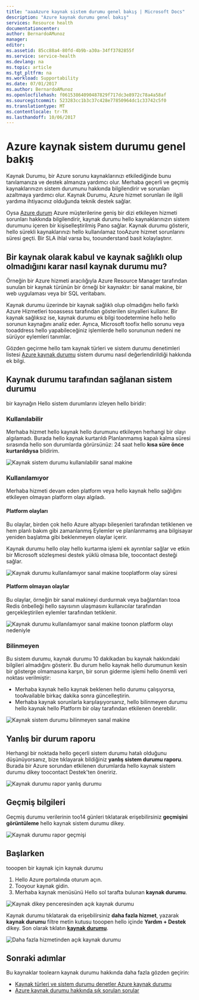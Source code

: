 ```yaml
---
title: "aaaAzure kaynak sistem durumu genel bakış | Microsoft Docs"
description: "Azure kaynak durumu genel bakış"
services: Resource health
documentationcenter: 
author: BernardoAMunoz
manager: 
editor: 
ms.assetid: 85cc88a4-80fd-4b9b-a30a-34ff3782855f
ms.service: service-health
ms.devlang: na
ms.topic: article
ms.tgt_pltfrm: na
ms.workload: Supportability
ms.date: 07/01/2017
ms.author: BernardoAMunoz
ms.openlocfilehash: f06153864090487829f717dc3e8972c78a4a58af
ms.sourcegitcommit: 523283cc1b3c37c428e77850964dc1c33742c5f0
ms.translationtype: MT
ms.contentlocale: tr-TR
ms.lasthandoff: 10/06/2017
---
```

# <a name="azure-resource-health-overview"></a>Azure kaynak sistem durumu genel bakış
 
Kaynak Durumu, bir Azure sorunu kaynaklarınızı etkilediğinde bunu tanılamanıza ve destek almanıza yardımcı olur. Merhaba geçerli ve geçmiş kaynaklarınızın sistem durumunu hakkında bilgilendirir ve sorunları azaltmaya yardımcı olur. Kaynak Durumu, Azure hizmet sorunları ile ilgili yardıma ihtiyacınız olduğunda teknik destek sağlar.

Oysa [Azure durum](https://status.azure.com) Azure müşterilerine geniş bir dizi etkileyen hizmeti sorunları hakkında bilgilendirir, kaynak durumu hello kaynaklarınızın sistem durumunu içeren bir kişiselleştirilmiş Pano sağlar. Kaynak durumu gösterir, hello sürekli kaynaklarınızı hello kullanılamaz tooAzure hizmet sorunlarını süresi geçti. Bir SLA ihlal varsa bu, toounderstand basit kolaylaştırır. 

## <a name="what-is-considered-a-resource-and-how-does-resource-health-decides-if-a-resource-is-healthy-or-not"></a>Bir kaynak olarak kabul ve kaynak sağlıklı olup olmadığını karar nasıl kaynak durumu mu?
Örneğin bir Azure hizmeti aracılığıyla Azure Resource Manager tarafından sunulan bir kaynak türünün bir örneği bir kaynaktır: bir sanal makine, bir web uygulaması veya bir SQL veritabanı.

Kaynak durumu üzerinde bir kaynak sağlıklı olup olmadığını hello farklı Azure Hizmetleri tooassess tarafından gösterilen sinyalleri kullanır. Bir kaynak sağlıksız ise, kaynak durumu ek bilgi toodetermine hello hello sorunun kaynağını analiz eder. Ayrıca, Microsoft toofix hello sorunu veya tooaddress hello yapabileceğiniz işlemlerde hello sorununun nedeni ne sürüyor eylemleri tanımlar. 

Gözden geçirme hello tam kaynak türleri ve sistem durumu denetimleri listesi [Azure kaynak durumu](resource-health-checks-resource-types.md) sistem durumu nasıl değerlendirildiği hakkında ek bilgi.

## <a name="health-status-provided-by-resource-health"></a>Kaynak durumu tarafından sağlanan sistem durumu
bir kaynağın Hello sistem durumlarını izleyen hello biridir:

### <a name="available"></a>Kullanılabilir
Merhaba hizmet hello kaynak hello durumunu etkileyen herhangi bir olayı algılamadı. Burada hello kaynak kurtarıldı Planlanmamış kapalı kalma süresi sırasında hello son durumlarda görürsünüz: 24 saat hello **kısa süre önce kurtarıldıysa** bildirim.

![Kaynak sistem durumu kullanılabilir sanal makine](./media/resource-health-overview/Available.png)

### <a name="unavailable"></a>Kullanılamıyor
Merhaba hizmeti devam eden platform veya hello kaynak hello sağlığını etkileyen olmayan platform olayı algıladı.

#### <a name="platform-events"></a>Platform olayları
Bu olaylar, birden çok hello Azure altyapı bileşenleri tarafından tetiklenen ve hem planlı bakım gibi zamanlanmış Eylemler ve planlanmamış ana bilgisayar yeniden başlatma gibi beklenmeyen olaylar içerir.

Kaynak durumu hello olay hello kurtarma işlemi ek ayrıntılar sağlar ve etkin bir Microsoft sözleşmesi destek yüklü olmasa bile, toocontact desteği sağlar.

![Kaynak durumu kullanılamıyor sanal makine tooplatform olay süresi](./media/resource-health-overview/Unavailable.png)

#### <a name="non-platform-events"></a>Platform olmayan olaylar
Bu olaylar, örneğin bir sanal makineyi durdurmak veya bağlantıları tooa Redis önbelleği hello sayısının ulaşmasını kullanıcılar tarafından gerçekleştirilen eylemler tarafından tetiklenir.

![Kaynak durumu kullanılamıyor sanal makine toonon platform olayı nedeniyle](./media/resource-health-overview/Unavailable_NonPlatform.png)

### <a name="unknown"></a>Bilinmeyen
Bu sistem durumu, kaynak durumu 10 dakikadan bu kaynak hakkındaki bilgileri almadığını gösterir. Bu durum hello kaynak hello durumunun kesin bir gösterge olmamasına karşın, bir sorun giderme işlemi hello önemli veri noktası verilmiştir:
* Merhaba kaynak hello kaynak beklenen hello durumu çalışıyorsa, tooAvailable birkaç dakika sonra güncelleştirin.
* Merhaba kaynak sorunlarla karşılaşıyorsanız, hello bilinmeyen durumu hello kaynak hello Platform bir olay tarafından etkilenen önerebilir.

![Kaynak sistem durumu bilinmeyen sanal makine](./media/resource-health-overview/Unknown.png)

## <a name="report-an-incorrect-status"></a>Yanlış bir durum raporu
Herhangi bir noktada hello geçerli sistem durumu hatalı olduğunu düşünüyorsanız, bize tıklayarak bildiğiniz **yanlış sistem durumu raporu**. Burada bir Azure sorundan etkilenen durumlarda hello kaynak sistem durumu dikey toocontact Destek'ten öneririz. 

![Kaynak durumu rapor yanlış durumu](./media/resource-health-overview/incorrect-status.png)

## <a name="historical-information"></a>Geçmiş bilgileri
Geçmiş durumu verilerinin too14 günleri tıklatarak erişebilirsiniz **geçmişini görüntüleme** hello kaynak sistem durumu dikey. 

![Kaynak durumu rapor geçmişi](./media/resource-health-overview/history-blade.png)

## <a name="getting-started"></a>Başlarken
tooopen bir kaynak için kaynak durumu
1.  Hello Azure portalında oturum açın.
2.  Tooyour kaynak gidin.
3.  Merhaba kaynak menüsünü Hello sol tarafta bulunan **kaynak durumu**.

![Kaynak dikey penceresinden açık kaynak durumu](./media/resource-health-overview/from-resource-blade.png)

Kaynak durumu tıklatarak da erişebilirsiniz **daha fazla hizmet**, yazarak **kaynak durumu** filtre metin kutusu tooopen hello içinde **Yardım + Destek** dikey. Son olarak tıklatın [ **kaynak durumu**](https://ms.portal.azure.com/#blade/Microsoft_Azure_Monitoring/AzureMonitoringBrowseBlade/resourceHealth).

![Daha fazla hizmetinden açık kaynak durumu](./media/resource-health-overview/FromOtherServices.png)

## <a name="next-steps"></a>Sonraki adımlar

Bu kaynaklar toolearn kaynak durumu hakkında daha fazla gözden geçirin:
-  [Kaynak türleri ve sistem durumu denetler Azure kaynak durumu](resource-health-checks-resource-types.md)
-  [Azure kaynak durumu hakkında sık sorulan sorular](resource-health-faq.md)




